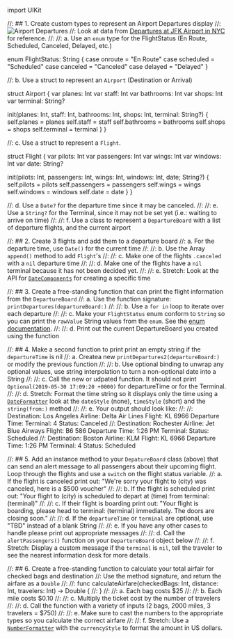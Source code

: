 import UIKit


//: ## 1. Create custom types to represent an Airport Departures display
//: ![Airport Departures](matthew-smith-5934-unsplash.jpg)
//: Look at data from [Departures at JFK Airport in NYC](https://www.airport-jfk.com/departures.php) for reference.
//:
//: a. Use an `enum` type for the FlightStatus (En Route, Scheduled, Canceled, Delayed, etc.)


enum FlightStatus: String {
    case onroute = "En Route"
    case scheduled = "Scheduled"
    case canceled = "Canceled"
    case delayed = "Delayed"
}


//: b. Use a struct to represent an `Airport` (Destination or Arrival)


struct Airport {
    var planes: Int
    var staff: Int
    var bathrooms: Int
    var shops: Int
    var terminal: String?

init(planes: Int, staff: Int, bathrooms: Int, shops: Int, terminal: String?) {
	self.planes =  planes
	self.staff  = staff
	self.bathrooms = bathrooms
	self.shops = shops
	self.terminal = terminal
  }
}


//: c. Use a struct to represent a `Flight`.

struct Flight {
    var pilots: Int
    var passengers: Int
    var wings: Int
    var windows: Int
    var date: String?

init(pilots: Int, passengers: Int, wings: Int, windows: Int, date; String?) {
	self.pilots = pilots
	self.passengers = passengers
	self.wings = wings
	self.windows = windows
	self.date = date
  }
}


//: d. Use a `Date?` for the departure time since it may be canceled.
//:
//: e. Use a `String?` for the Terminal, since it may not be set yet (i.e.: waiting to arrive on time)
//:
//: f. Use a class to represent a `DepartureBoard` with a list of departure flights, and the current airport





//: ## 2. Create 3 flights and add them to a departure board
//: a. For the departure time, use `Date()` for the current time
//:
//: b. Use the Array `append()` method to add `Flight`'s
//:
//: c. Make one of the flights `.canceled` with a `nil` departure time
//:
//: d. Make one of the flights have a `nil` terminal because it has not been decided yet.
//:
//: e. Stretch: Look at the API for [`DateComponents`](https://developer.apple.com/documentation/foundation/datecomponents?language=objc) for creating a specific time



//: ## 3. Create a free-standing function that can print the flight information from the `DepartureBoard`
//: a. Use the function signature: `printDepartures(departureBoard:)`
//:
//: b. Use a `for in` loop to iterate over each departure
//:
//: c. Make your `FlightStatus` enum conform to `String` so you can print the `rawValue` String values from the `enum`. See the [enum documentation](https://docs.swift.org/swift-book/LanguageGuide/Enumerations.html).
//:
//: d. Print out the current DepartureBoard you created using the function




//: ## 4. Make a second function to print print an empty string if the `departureTime` is nil
//: a. Createa new `printDepartures2(departureBoard:)` or modify the previous function
//:
//: b. Use optional binding to unwrap any optional values, use string interpolation to turn a non-optional date into a String
//:
//: c. Call the new or udpated function. It should not print `Optional(2019-05-30 17:09:20 +0000)` for departureTime or for the Terminal.
//:
//: d. Stretch: Format the time string so it displays only the time using a [`DateFormatter`](https://developer.apple.com/documentation/foundation/dateformatter) look at the `dateStyle` (none), `timeStyle` (short) and the `string(from:)` method
//:
//: e. Your output should look like:
//:
//:     Destination: Los Angeles Airline: Delta Air Lines Flight: KL 6966 Departure Time:  Terminal: 4 Status: Canceled
//:     Destination: Rochester Airline: Jet Blue Airways Flight: B6 586 Departure Time: 1:26 PM Terminal:  Status: Scheduled
//:     Destination: Boston Airline: KLM Flight: KL 6966 Departure Time: 1:26 PM Terminal: 4 Status: Scheduled



//: ## 5. Add an instance method to your `DepatureBoard` class (above) that can send an alert message to all passengers about their upcoming flight. Loop through the flights and use a `switch` on the flight status variable.
//: a. If the flight is canceled print out: "We're sorry your flight to \(city) was canceled, here is a $500 voucher"
//:
//: b. If the flight is scheduled print out: "Your flight to \(city) is scheduled to depart at \(time) from terminal: \(terminal)"
//:
//: c. If their flight is boarding print out: "Your flight is boarding, please head to terminal: \(terminal) immediately. The doors are closing soon."
//:
//: d. If the `departureTime` or `terminal` are optional, use "TBD" instead of a blank String
//:
//: e. If you have any other cases to handle please print out appropriate messages
//:
//: d. Call the `alertPassengers()` function on your `DepartureBoard` object below
//:
//: f. Stretch: Display a custom message if the `terminal` is `nil`, tell the traveler to see the nearest information desk for more details.




//: ## 6. Create a free-standing function to calculate your total airfair for checked bags and destination
//: Use the method signature, and return the airfare as a `Double`
//:
//:     func calculateAirfare(checkedBags: Int, distance: Int, travelers: Int) -> Double {
//:     }
//:
//: a. Each bag costs $25
//:
//: b. Each mile costs $0.10
//:
//: c. Multiply the ticket cost by the number of travelers
//:
//: d. Call the function with a variety of inputs (2 bags, 2000 miles, 3 travelers = $750)
//:
//: e. Make sure to cast the numbers to the appropriate types so you calculate the correct airfare
//:
//: f. Stretch: Use a [`NumberFormatter`](https://developer.apple.com/documentation/foundation/numberformatter) with the `currencyStyle` to format the amount in US dollars.



